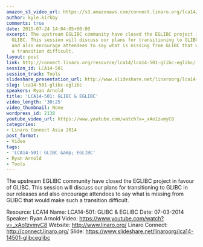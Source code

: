```yaml
---
amazon_s3_video_url: https://s3.amazonaws.com/connect.linaro.org/lca14/videos/03-07-Friday/LCA14-501-+GLIBC+%26+EGLIBC.mp4
author: kyle.kirkby
comments: true
date: 2015-07-24 14:04:05+00:00
excerpt: The upstream EGLIBC community have closed the EGLIBC project in favour of
  GLIBC. This session will discuss our plans for transitioning to GLIBC in our releases
  and also encourage attendees to say what is missing from GLIBC that would make such
  a transition difficult.
layout: post
link: http://connect.linaro.org/resource/lca14/lca14-501-glibc-eglibc/
session_id: LCA14-501
session_track: Tools
slideshare_presentation_url: http://www.slideshare.net/linaroorg/lca14-14501-glibceglibc-32641304
slug: lca14-501-glibc-eglibc
speakers: Ryan Arnold
title: 'LCA14-501: GLIBC & EGLIBC'
video_length: '30:25'
video_thumbnail: None
wordpress_id: 2138
youtube_video_url: https://www.youtube.com/watch?v=_xAo1zvmyC8
categories:
- Linaro Connect Asia 2014
post_format:
- Video
tags:
- 'LCA14-501: GLIBC &amp; EGLIBC'
- Ryan Arnold
- Tools
---
```


The upstream EGLIBC community have closed the EGLIBC project in favour of GLIBC. This session will discuss our plans for transitioning to GLIBC in our releases and also encourage attendees to say what is missing from GLIBC that would make such a transition difficult.

Resource: LCA14
Name: LCA14-501: GLIBC & EGLIBC
Date: 07-03-2014
Speaker: Ryan Arnold
Video: https://www.youtube.com/watch?v=_xAo1zvmyC8
Website: http://www.linaro.org/
Linaro Connect: http://connect.linaro.org/
Slide: https://www.slideshare.net/linaroorg/lca14-14501-glibceglibc
